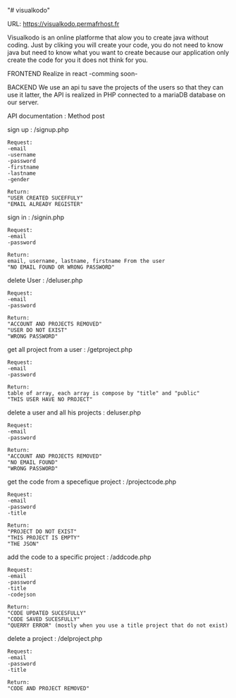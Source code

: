 "# visualkodo" 

URL: https://visualkodo.permafrhost.fr

Visualkodo is an online platforme that alow you to create java without coding.
Just by cliking you will create your code, you do not need to know java but need to know what you want to create because our application only create the code for you it does not think for you.


FRONTEND
Realize in react -comming soon-

BACKEND
We use an api tu save the projects of the users so that they can use it latter, the API is realized in PHP connected to a mariaDB database on our server.



API documentation :
Method post

sign up : /signup.php

	Request:
	-email
	-username
	-password
	-firstname
	-lastname
	-gender
	
	Return:
	"USER CREATED SUCEFFULY"
	"EMAIL ALREADY REGISTER"


sign in : /signin.php

	Request:
	-email
	-password

	Return:
	email, username, lastname, firstname From the user
	"NO EMAIL FOUND OR WRONG PASSWORD"


delete User : /deluser.php
	
	Request:
	-email
	-password

	Return:
	"ACCOUNT AND PROJECTS REMOVED"
	"USER DO NOT EXIST"
	"WRONG PASSWORD"


get all project from a user : /getproject.php

	Request:
	-email
	-password
	
	Return:
	table of array, each array is compose by "title" and "public"
	"THIS USER HAVE NO PROJECT"


delete a user and all his projects : deluser.php

	Request:
	-email
	-password

	Return:
	"ACCOUNT AND PROJECTS REMOVED"
	"NO EMAIL FOUND"
	"WRONG PASSWORD"


get the code from a specefique project : /projectcode.php

	Request:
	-email
	-password
	-title

	Return:
	"PROJECT DO NOT EXIST"
	"THIS PROJECT IS EMPTY"
	"THE JSON"

add the code to a specific project : /addcode.php

	Request:
	-email
	-password
	-title
	-codejson

	Return:
	"CODE UPDATED SUCESFULLY"
	"CODE SAVED SUCESFULLY"
	"QUERRY ERROR" (mostly when you use a title project that do not exist)
	

delete a project : /delproject.php

	Request:
	-email
	-password	
	-title

	Return:
	"CODE AND PROJECT REMOVED"

